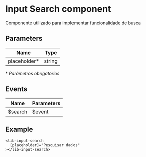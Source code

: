 # Input Search component
Componente utilizado para implementar funcionalidade de busca

## Parameters
| Name           | Type          |
|----------------|---------------|
| placeholder*   | string        |

\* *Parâmetros obrigatórios*

## Events
| Name        | Parameters                   |
|-------------|------------------------------|
| $search      | $event                       |

## Example
~~~~
<lib-input-search
  [placeholder]="Pesquisar dados"
></lib-input-search>
~~~~
